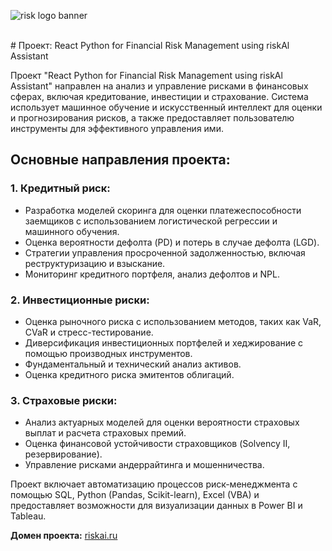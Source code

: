 ![risk logo banner](https://github.com/user-attachments/assets/fb70c880-29a7-4568-96f2-306497ec0c17)

<br/>
# Проект: React Python for Financial Risk Management using riskAl Assistant

Проект "React Python for Financial Risk Management using riskAl Assistant" направлен на анализ и управление рисками в финансовых сферах, включая кредитование, инвестиции и страхование. Система использует машинное обучение и искусственный интеллект для оценки и прогнозирования рисков, а также предоставляет пользователю инструменты для эффективного управления ими.

## Основные направления проекта:

### 1. Кредитный риск:
- Разработка моделей скоринга для оценки платежеспособности заемщиков с использованием логистической регрессии и машинного обучения.
- Оценка вероятности дефолта (PD) и потерь в случае дефолта (LGD).
- Стратегии управления просроченной задолженностью, включая реструктуризацию и взыскание.
- Мониторинг кредитного портфеля, анализ дефолтов и NPL.

### 2. Инвестиционные риски:
- Оценка рыночного риска с использованием методов, таких как VaR, CVaR и стресс-тестирование.
- Диверсификация инвестиционных портфелей и хеджирование с помощью производных инструментов.
- Фундаментальный и технический анализ активов.
- Оценка кредитного риска эмитентов облигаций.

### 3. Страховые риски:
- Анализ актуарных моделей для оценки вероятности страховых выплат и расчета страховых премий.
- Оценка финансовой устойчивости страховщиков (Solvency II, резервирование).
- Управление рисками андеррайтинга и мошенничества.

Проект включает автоматизацию процессов риск-менеджмента с помощью SQL, Python (Pandas, Scikit-learn), Excel (VBA) и предоставляет возможности для визуализации данных в Power BI и Tableau.

**Домен проекта:** [riskai.ru](http://riskai.ru)
